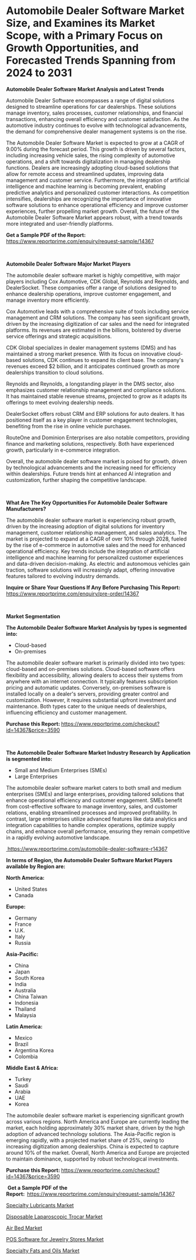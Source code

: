 <p><h1>Automobile Dealer Software Market Size, and Examines its Market Scope, with a Primary Focus on Growth Opportunities, and Forecasted Trends Spanning from 2024 to 2031</h1></p><p><strong>Automobile Dealer Software Market Analysis and Latest Trends</strong></p>
<p><p>Automobile Dealer Software encompasses a range of digital solutions designed to streamline operations for car dealerships. These solutions manage inventory, sales processes, customer relationships, and financial transactions, enhancing overall efficiency and customer satisfaction. As the automotive industry continues to evolve with technological advancements, the demand for comprehensive dealer management systems is on the rise.</p><p>The Automobile Dealer Software Market is expected to grow at a CAGR of 9.00% during the forecast period. This growth is driven by several factors, including increasing vehicle sales, the rising complexity of automotive operations, and a shift towards digitalization in managing dealership functions. Dealers are increasingly adopting cloud-based solutions that allow for remote access and streamlined updates, improving data management and customer service. Furthermore, the integration of artificial intelligence and machine learning is becoming prevalent, enabling predictive analytics and personalized customer interactions. As competition intensifies, dealerships are recognizing the importance of innovative software solutions to enhance operational efficiency and improve customer experiences, further propelling market growth. Overall, the future of the Automobile Dealer Software Market appears robust, with a trend towards more integrated and user-friendly platforms.</p></p>
<p><strong>Get a Sample PDF of the Report:&nbsp;</strong> <a href="https://www.reportprime.com/enquiry/request-sample/14367?utm_campaign=1117&utm_medium=2&utm_source=Github&utm_content=ia&utm_term=29112024&utm_id=automobile-dealer-software">https://www.reportprime.com/enquiry/request-sample/14367</a></p>
<p>&nbsp;</p>
<p><strong>Automobile Dealer Software Major Market Players</strong></p>
<p><p>The automobile dealer software market is highly competitive, with major players including Cox Automotive, CDK Global, Reynolds and Reynolds, and DealerSocket. These companies offer a range of solutions designed to enhance dealership operations, improve customer engagement, and manage inventory more efficiently.</p><p>Cox Automotive leads with a comprehensive suite of tools including service management and CRM solutions. The company has seen significant growth, driven by the increasing digitization of car sales and the need for integrated platforms. Its revenues are estimated in the billions, bolstered by diverse service offerings and strategic acquisitions.</p><p>CDK Global specializes in dealer management systems (DMS) and has maintained a strong market presence. With its focus on innovative cloud-based solutions, CDK continues to expand its client base. The company's revenues exceed $2 billion, and it anticipates continued growth as more dealerships transition to cloud solutions.</p><p>Reynolds and Reynolds, a longstanding player in the DMS sector, also emphasizes customer relationship management and compliance solutions. It has maintained stable revenue streams, projected to grow as it adapts its offerings to meet evolving dealership needs.</p><p>DealerSocket offers robust CRM and ERP solutions for auto dealers. It has positioned itself as a key player in customer engagement technologies, benefiting from the rise in online vehicle purchases. </p><p>RouteOne and Dominion Enterprises are also notable competitors, providing finance and marketing solutions, respectively. Both have experienced growth, particularly in e-commerce integration.</p><p>Overall, the automobile dealer software market is poised for growth, driven by technological advancements and the increasing need for efficiency within dealerships. Future trends hint at enhanced AI integration and customization, further shaping the competitive landscape.</p></p>
<p>&nbsp;</p>
<p><strong>What Are The Key Opportunities For Automobile Dealer Software Manufacturers?</strong></p>
<p><p>The automobile dealer software market is experiencing robust growth, driven by the increasing adoption of digital solutions for inventory management, customer relationship management, and sales analytics. The market is projected to expand at a CAGR of over 10% through 2028, fueled by the rise of e-commerce in automotive sales and the need for enhanced operational efficiency. Key trends include the integration of artificial intelligence and machine learning for personalized customer experiences and data-driven decision-making. As electric and autonomous vehicles gain traction, software solutions will increasingly adapt, offering innovative features tailored to evolving industry demands.</p></p>
<p><strong>Inquire or Share Your Questions If Any Before Purchasing This Report:</strong> <a href="https://www.reportprime.com/enquiry/pre-order/14367?utm_campaign=1117&utm_medium=2&utm_source=Github&utm_content=ia&utm_term=29112024&utm_id=automobile-dealer-software">https://www.reportprime.com/enquiry/pre-order/14367</a></p>
<p>&nbsp;</p>
<p><strong>Market Segmentation</strong></p>
<p><strong>The Automobile Dealer Software Market Analysis by types is segmented into:</strong></p>
<p><ul><li>Cloud-based</li><li>On-premises</li></ul></p>
<p><p>The automobile dealer software market is primarily divided into two types: cloud-based and on-premises solutions. Cloud-based software offers flexibility and accessibility, allowing dealers to access their systems from anywhere with an internet connection. It typically features subscription pricing and automatic updates. Conversely, on-premises software is installed locally on a dealer's servers, providing greater control and customization. However, it requires substantial upfront investment and maintenance. Both types cater to the unique needs of dealerships, influencing efficiency and customer management.</p></p>
<p><strong>Purchase this Report:&nbsp;</strong><a href="https://www.reportprime.com/checkout?id=14367&price=3590&utm_campaign=1117&utm_medium=2&utm_source=Github&utm_content=ia&utm_term=29112024&utm_id=automobile-dealer-software">https://www.reportprime.com/checkout?id=14367&price=3590</a></p>
<p>&nbsp;</p>
<p><strong>The Automobile Dealer Software Market Industry Research by Application is segmented into:</strong></p>
<p><ul><li>Small and Medium Enterprises (SMEs)</li><li>Large Enterprises</li></ul></p>
<p><p>The automobile dealer software market caters to both small and medium enterprises (SMEs) and large enterprises, providing tailored solutions that enhance operational efficiency and customer engagement. SMEs benefit from cost-effective software to manage inventory, sales, and customer relations, enabling streamlined processes and improved profitability. In contrast, large enterprises utilize advanced features like data analytics and integration capabilities to handle complex operations, optimize supply chains, and enhance overall performance, ensuring they remain competitive in a rapidly evolving automotive landscape.</p></p>
<p><a href="https://www.reportprime.com/automobile-dealer-software-r14367?utm_campaign=1117&utm_medium=2&utm_source=Github&utm_content=ia&utm_term=29112024&utm_id=automobile-dealer-software">&nbsp;https://www.reportprime.com/automobile-dealer-software-r14367</a></p>
<p><strong>In terms of Region, the Automobile Dealer Software Market Players available by Region are:</strong></p>
<p>
    <p> <strong> North America: </strong>
        <ul>
            <li>United States</li>
            <li>Canada</li>
        </ul>
        </p> 
    <p> <strong> Europe: </strong>
        <ul>
            <li>Germany</li>
            <li>France</li>
            <li>U.K.</li>
            <li>Italy</li>
            <li>Russia</li>
        </ul>
        </p> 
    <p> <strong> Asia-Pacific: </strong>
        <ul>
            <li>China</li>
            <li>Japan</li>
            <li>South Korea</li>
            <li>India</li>
            <li>Australia</li>
            <li>China Taiwan</li>
            <li>Indonesia</li>
            <li>Thailand</li>
            <li>Malaysia</li>
        </ul>
        </p> 
    <p> <strong> Latin America: </strong>
        <ul>
            <li>Mexico</li>
            <li>Brazil</li>
            <li>Argentina Korea</li>
            <li>Colombia</li>
        </ul>
        </p> 
    <p> <strong> Middle East & Africa: </strong>
        <ul>
            <li>Turkey</li>
            <li>Saudi</li>
            <li>Arabia</li>
            <li>UAE</li>
            <li>Korea</li>
        </ul>
    </p>
    </p>
<p><p>The automobile dealer software market is experiencing significant growth across various regions. North America and Europe are currently leading the market, each holding approximately 30% market share, driven by the high adoption of advanced technology solutions. The Asia-Pacific region is emerging rapidly, with a projected market share of 25%, owing to increasing digitization among dealerships. China is expected to capture around 10% of the market. Overall, North America and Europe are projected to maintain dominance, supported by robust technological investments.</p></p>
<p><strong>Purchase this Report: </strong><a href="https://www.reportprime.com/checkout?id=14367&price=3590&utm_campaign=1117&utm_medium=2&utm_source=Github&utm_content=ia&utm_term=29112024&utm_id=automobile-dealer-software">https://www.reportprime.com/checkout?id=14367&price=3590</a></p>
<p>&nbsp;<strong>Get a Sample PDF of the Report:&nbsp;&nbsp;</strong><a href="https://www.reportprime.com/enquiry/request-sample/14367?utm_campaign=1117&utm_medium=2&utm_source=Github&utm_content=ia&utm_term=29112024&utm_id=automobile-dealer-software">https://www.reportprime.com/enquiry/request-sample/14367</a></p>
<p><strong></strong></p>
<p><p><a href="https://www.linkedin.com/pulse/specialty-lubricants-market-velocity-74-cagr-trajectory-2024-2031-i2aue?utm_campaign=1117&utm_medium=2&utm_source=Github&utm_content=ia&utm_term=29112024&utm_id=automobile-dealer-software">Specialty Lubricants Market</a></p><p><a href="https://issuu.com/reportprime-2/docs/disposable-laparoscopic-trocar-market-size-2030.pp?utm_campaign=1117&utm_medium=2&utm_source=Github&utm_content=ia&utm_term=29112024&utm_id=automobile-dealer-software">Disposable Laparoscopic Trocar Market</a></p><p><a href="https://issuu.com/reportprime-2/docs/air-bed-market-size-2030.pptx?utm_campaign=1117&utm_medium=2&utm_source=Github&utm_content=ia&utm_term=29112024&utm_id=automobile-dealer-software">Air Bed Market</a></p><p><a href="https://github.com/AKSHATREPORTPRIME/Market-Research-Report-List-6/blob/main/pos-software-for-jewelry-stores-market.md?utm_campaign=1117&utm_medium=2&utm_source=Github&utm_content=ia&utm_term=29112024&utm_id=automobile-dealer-software">POS Software for Jewelry Stores Market</a></p><p><a href="https://www.linkedin.com/pulse/specialty-fats-oils-market-trend-analysis-highlights-rapid-74nje?utm_campaign=1117&utm_medium=2&utm_source=Github&utm_content=ia&utm_term=29112024&utm_id=automobile-dealer-software">Specialty Fats and Oils Market</a></p></p>